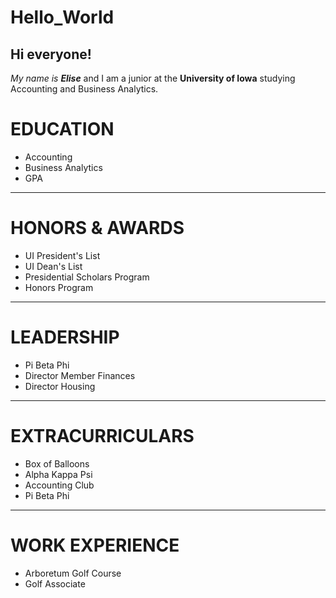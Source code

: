 # Hello_World

## Hi everyone!

_My name is **Elise**_ and I am a junior at the **University of Iowa** studying Accounting and Business Analytics.

# EDUCATION
- Accounting
- Business Analytics
- GPA

---

# HONORS & AWARDS
- UI President's List
- UI Dean's List
- Presidential Scholars Program
- Honors Program

---

# LEADERSHIP
- Pi Beta Phi
-   Director Member Finances
-   Director Housing

---

# EXTRACURRICULARS
- Box of Balloons
- Alpha Kappa Psi
- Accounting Club
- Pi Beta Phi

---

# WORK EXPERIENCE
- Arboretum Golf Course
-   Golf Associate
